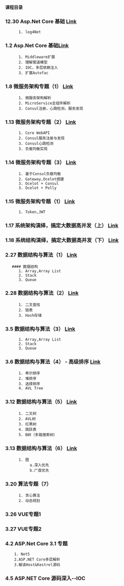#### 课程目录

### 12.30 Asp.Net Core 基础 <a href="https://ke.qq.com/webcourse/index.html#cid=456926&term_id=100546738&taid=4039343727900894&type=1024&vid=5285890797258975222">Link</a>
          1. log4Net

### 1.2 Asp.Net Core 基础<a href="https://ke.qq.com/webcourse/index.html#cid=456926&term_id=100546738&taid=4039348022868190&type=1024&vid=5285890797344559987">Link</a>
          1. Middleware扩展
          2. 理解管道模型
          2. IOC，多层依赖注入
          3. 扩展Autofac

### 1.8 微服务架构专题（1） <a href="https://ke.qq.com/webcourse/index.html#cid=456926&term_id=100546738&taid=4039360907770078&type=1024&vid=5285890797557784059">Link </a>
          1. 微服务架构解析
          2. MicroService全组件解析
          3. Consul注册，心跳检测，服务发现
          
          
### 1.13 微服务架构专题（2） <a href="https://ke.qq.com/webcourse/index.html#cid=456926&term_id=100546738&taid=4039365202737374&type=1024&vid=5285890797705163969">Link </a>
          1. Core WebAPI
          2. Consul服务注册与发现
          3. Consul心跳检测
          3. 负载均衡实现

### 1.14 微服务架构专题（3） <a href="https://ke.qq.com/webcourse/index.html#cid=456926&term_id=100546738&taid=4039369497704670&type=1024&vid=5285890797773730868">Link </a>
          1. 基于Consul负载均衡
          2. Gateway,Ocelot搭建
          3. Ocelot + Consul
          3. Ocelot + Polly

### 1.15 微服务架构专题（1） <a href="https://ke.qq.com/webcourse/index.html#cid=456926&term_id=100546738&taid=4039373792671966&type=1024&vid=5285890797802697580">Link </a>
          1. Token,JWT

### 1.17 系统架构演绎，搞定大数据高并发（上） <a href="https://ke.qq.com/webcourse/index.html#cid=456926&term_id=100546738&taid=4039382382606558&type=1024&vid=5285890797882241904">Link</a>

### 1.18 系统结构演绎，搞定大数据高并发（下） <a href="https://ke.qq.com/webcourse/index.html#cid=456926&term_id=100546738&taid=4039382382606558&type=1024&vid=5285890797882241904">Link</a>

### 2.27 数据结构与算法（1） <a href="https://ke.qq.com/webcourse/index.html#cid=456926&term_id=100546738&taid=4039386677573854&type=1024&vid=5285890799316760521">Link</a>
       #### 数据结构 
          1. Array,Array List
          2. Stack
          3. Queue

### 2.28 数据结构与算法（2） <a href="https://ke.qq.com/webcourse/index.html#cid=456926&term_id=100546738&taid=4039390972541150&type=1024&vid=5285890799362827581">Link</a>
          1. 二叉查找
          2. 链表
          3. Hash存储

### 3.5 数据结构与算法（3） <a href="https://ke.qq.com/webcourse/index.html#cid=456926&term_id=100546738&taid=4039395267508446&type=1024&vid=5285890799641742801">Link</a> 
          1. Array,Array List
          2. Stack
          3. Queue

### 3.6 数据结构与算法（4） - 高级排序 <a href="https://ke.qq.com/webcourse/index.html#cid=456926&term_id=100546738&taid=4039399562475742&type=1024&vid=5285890799682335620">Link</a>
          1. 希尔排序
          2. 堆排序
          3. 选择排序
          4. AVL Tree
          

### 3.12 数据结构与算法（5） <a href="https://ke.qq.com/webcourse/index.html#cid=456926&term_id=100546738&taid=4039403857443038&type=1024&vid=5285890799923808503">Link</a>
          1. 二叉树
          2. AVL树
          3. 红黑树
          4. 跳跃表
          5. B树（多路搜索树）

### 3.13 数据结构与算法（6） <a taget="blank" href="https://ke.qq.com/webcourse/index.html#cid=456926&term_id=100546738&taid=4039408152410334&type=1024&vid=5285890799966058651">Link</a>
          1. 图
               a.深入优先
               b.广度优先
### 3.20 算法专题（7）
          1. 贪心算法
          2. 动态规划
          
### 3.26 VUE专题1

### 3.27 VUE专题2

### 4.2 ASP.Net Core 3.1 专题
        1. Net5
        2.ASP.NET Core多层解析
        3.解读Host&Kestrel源码
        
### 4.5 ASP.NET Core 源码深入--IOC
